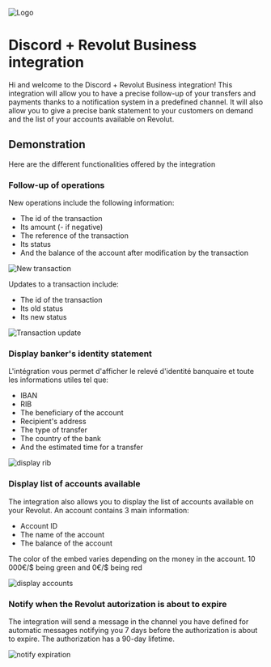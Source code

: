 ![Logo](https://i.imgur.com/r2sBGZM.png)

# Discord + Revolut Business integration
Hi and welcome to the Discord + Revolut Business integration! This integration will allow you to have a precise follow-up of your transfers and payments thanks to a notification system in a predefined channel. It will also allow you to give a precise bank statement to your customers on demand and the list of your accounts available on Revolut.

## Demonstration
Here are the different functionalities offered by the integration

### Follow-up of operations
New operations include the following information:
   - The id of the transaction
  - Its amount (- if negative)
  - The reference of the transaction
  - Its status
  - And the balance of the account after modification by the transaction

![New transaction](https://i.imgur.com/jmVcdmV.png)

Updates to a transaction include:
  - The id of the transaction
  - Its old status
  - Its new status

![Transaction update](https://i.imgur.com/3e9Ufe1.png)

### Display banker's identity statement
L'intégration vous permet d'afficher le relevé d'identité banquaire et toute les informations utiles tel que:
 - IBAN
  - RIB
  - The beneficiary of the account
  - Recipient's address
  - The type of transfer
  - The country of the bank
  - And the estimated time for a transfer

![display rib](https://i.imgur.com/VHUnhXW.png)

### Display list of accounts available
The integration also allows you to display the list of accounts available on your Revolut. An account contains 3 main information:
 - Account ID
  - The name of the account
  - The balance of the account

The color of the embed varies depending on the money in the account. 10 000€/$ being green and 0€/$ being red

![display accounts](https://i.imgur.com/lpTyt8M.png)

### Notify when the Revolut autorization is about to expire
The integration will send a message in the channel you have defined for automatic messages notifying you 7 days before the authorization is about to expire. The authorization has a 90-day lifetime.

![notify expiration](https://i.imgur.com/m5Jy30T.png)